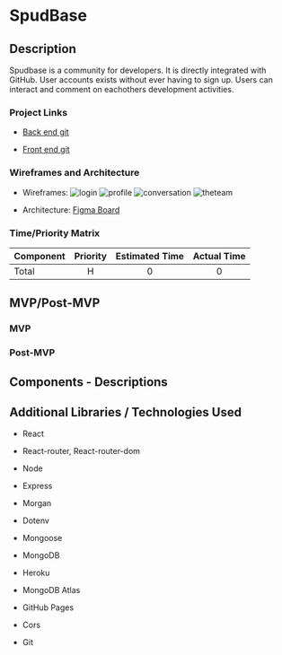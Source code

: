 # SpudBase
## Description

Spudbase is a community for developers. It is directly integrated with GitHub. User accounts exists without ever having to sign up. Users can interact and 
comment on eachothers development activities.


### Project Links
- [Back end git](https://github.com/PotatoesOnTheBrain/SpudBase_API) 

- [Front end git](TBD)
### Wireframes and Architecture
- Wireframes: ![login](https://user-images.githubusercontent.com/20614136/172219847-48edee23-c1c0-4743-9edd-5e32958f4147.png)
![profile](https://user-images.githubusercontent.com/20614136/172219874-13f70d19-8eff-442b-b69f-cabb2d384936.png)
![conversation](https://user-images.githubusercontent.com/20614136/172219894-c2042f30-7087-477a-9c19-52c693f2d89e.png)
![theteam](https://user-images.githubusercontent.com/20614136/172219915-64d23d61-ee11-4442-829b-8d1cf19e8c48.png)


- Architecture: [Figma Board](https://www.figma.com/file/Dw84z07FbnvtrNmUqBYCdh/Project-3-Resources?node-id=0%3A1)
### Time/Priority Matrix
| Component | Priority | Estimated Time | Actual Time |
| --- | :---: |  :---: | :---: |
| Total | H | 0 | 0  |
## MVP/Post-MVP
### MVP


### Post-MVP


## Components - Descriptions



## Additional Libraries / Technologies Used

- React
- React-router, React-router-dom
- Node
- Express
- Morgan
- Dotenv
- Mongoose
- MongoDB

- Heroku
- MongoDB Atlas
- GitHub Pages 
- Cors
- Git

